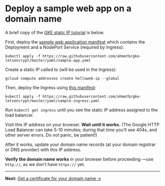 <!--
Copyright 2018 Google Inc.

Licensed under the Apache License, Version 2.0 (the "License");
you may not use this file except in compliance with the License.
You may obtain a copy of the License at

    https://www.apache.org/licenses/LICENSE-2.0

Unless required by applicable law or agreed to in writing, software
distributed under the License is distributed on an "AS IS" BASIS,
WITHOUT WARRANTIES OR CONDITIONS OF ANY KIND, either express or implied.
See the License for the specific language governing permissions and
limitations under the License.
-->

# Deploy a sample web app on a domain name

A brief copy of the [GKE static IP tutorial][tut] is below.

First, deploy the [sample web application manifest](yaml/sample-app.yaml) which
contains the Deployment and a NodePort Service (required by Ingress):

    kubectl apply -f https://raw.githubusercontent.com/ahmetb/gke-letsencrypt/master/yaml/sample-app.yaml

Create a static IP called to (will be used in the Ingress):

    gcloud compute addresses create helloweb-ip --global

Then, deploy the Ingress using [this manifest](yaml/sample-ingress.yaml):

    kubectl apply -f https://raw.githubusercontent.com/ahmetb/gke-letsencrypt/master/yaml/sample-ingress.yaml

Run `kubectl get ingress` until you see the static IP address assigned to the
load balancer.

Visit this IP address on your browser. **Wait until it works.** (The Google HTTP
Load Balancer can take 5-10 minutes; during that time you'll see 404s, and other
server errors. Do not panic, be patient!)

After it works, update your domain name records (at your domain registrar or DNS
provider) with this IP address.

**Verify the domain name works** in your browser before proceeding &mdash;use
`http://`, as we don't have `https://` yet.


[tut]: https://cloud.google.com/kubernetes-engine/docs/tutorials/configuring-domain-name-static-ip#step_2b_using_an_ingress
[manifest]: yaml/sample-app.yaml

-----

**Next:** [Get a certificate for your domain name &rarr;](50-get-a-certificate.md)
